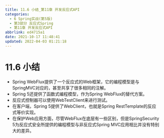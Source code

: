 ```yaml
---
title: 11.6 小结_第11章 开发反应式API
categories: 
  - 6 Spring实战(第5版)
  - 第3部分 反应式Spring
  - 第11章 开发反应式API
abbrlink: ed4715a1
date: 2021-10-17 11:48:41
updated: 2022-04-03 01:21:18
---
```

# 11.6 小结
- Spring WebFlux提供了一个反应式的Web框架，它的编程模型是与SpringMVC对应的，甚至共享了很多相同的注解。
- Spring 5还提供了函数式编程模型，作为Spring WebFlux的替代方案。
- 反应式控制器可以使用WebTestClient来进行测试。
- 在客户端，Spring 5提供了WebClient，也就是Spring RestTemplate的反应式等价实现。
- 在保护Web应用方面，尽管WebFlux在底层有一些区别，但是SpringSecurity 5为反应式安全所提供的编程模型与非反应式Spring MVC应用相比并没有特别大的差异。
